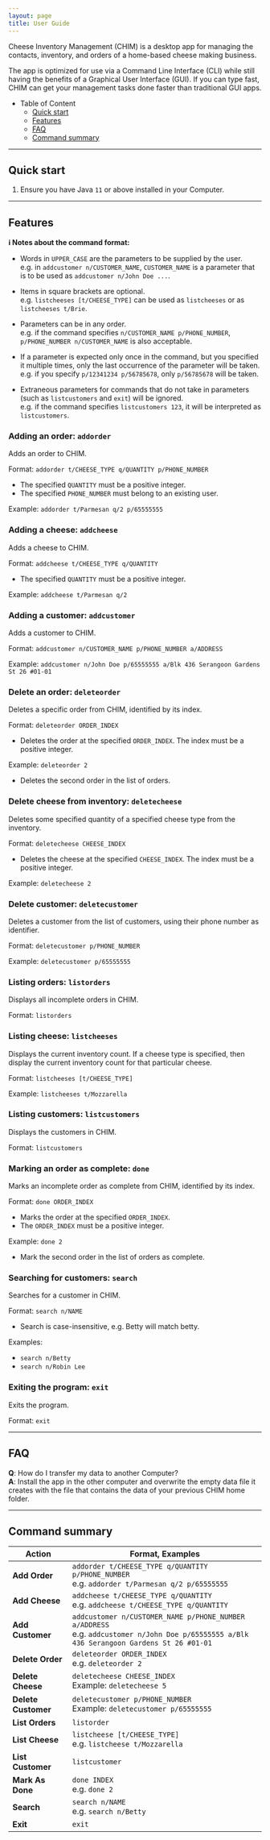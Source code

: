 ```yaml
---
layout: page
title: User Guide
---
```


Cheese Inventory Management (CHIM) is a desktop app for managing the contacts, inventory, and orders of a home-based
cheese making business.

The app is optimized for use via a Command Line Interface (CLI) while still having the
benefits of a Graphical User Interface (GUI). If you can type fast, CHIM can get your management tasks done
faster than traditional GUI apps.

* Table of Content
  - [Quick start](#quick-start)
  - [Features](#features)
  - [FAQ](#faq)
  - [Command summary](#command-summary)

--------------------------------------------------------------------------------------------------------------------

## Quick start

1. Ensure you have Java `11` or above installed in your Computer.

--------------------------------------------------------------------------------------------------------------------

## Features

<div markdown="block" class="alert alert-info">

**:information_source: Notes about the command format:**<br>

* Words in `UPPER_CASE` are the parameters to be supplied by the user.<br>
  e.g. in `addcustomer n/CUSTOMER_NAME`, `CUSTOMER_NAME` is a parameter that is to be used
  as `addcustomer n/John Doe ...`.

* Items in square brackets are optional.<br>
  e.g. `listcheeses [t/CHEESE_TYPE]` can be used as `listcheeses` or as `listcheeses t/Brie`.

* Parameters can be in any order.<br>
  e.g. if the command specifies `n/CUSTOMER_NAME p/PHONE_NUMBER`, `p/PHONE_NUMBER n/CUSTOMER_NAME` is also acceptable.

* If a parameter is expected only once in the command, but you specified it multiple times, only the last occurrence of
  the parameter will be taken.<br>
  e.g. if you specify `p/12341234 p/56785678`, only `p/56785678` will be taken.

* Extraneous parameters for commands that do not take in parameters (such as `listcustomers` and `exit`) will be 
  ignored.<br>
  e.g. if the command specifies `listcustomers 123`, it will be interpreted as `listcustomers`.

</div>

### Adding an order: `addorder`

Adds an order to CHIM.

Format: `addorder t/CHEESE_TYPE q/QUANTITY p/PHONE_NUMBER`
* The specified `QUANTITY` must be a positive integer.
* The specified `PHONE_NUMBER` must belong to an existing user.

Example: `addorder t/Parmesan q/2 p/65555555`

### Adding a cheese: `addcheese`

Adds a cheese to CHIM.

Format: `addcheese t/CHEESE_TYPE q/QUANTITY`
* The specified `QUANTITY` must be a positive integer.

Example: `addcheese t/Parmesan q/2`

### Adding a customer: `addcustomer`

Adds a customer to CHIM.

Format: `addcustomer n/CUSTOMER_NAME p/PHONE_NUMBER a/ADDRESS`

Example: `addcustomer n/John Doe p/65555555 a/Blk 436 Serangoon Gardens St 26 #01-01`

### Delete an order: `deleteorder`

Deletes a specific order from CHIM, identified by its index.

Format: `deleteorder ORDER_INDEX`
* Deletes the order at the specified `ORDER_INDEX`. The index must be a positive integer.

Example: `deleteorder 2`
* Deletes the second order in the list of orders.

### Delete cheese from inventory: `deletecheese`

Deletes some specified quantity of a specified cheese type from the inventory.

Format: `deletecheese CHEESE_INDEX`
* Deletes the cheese at the specified `CHEESE_INDEX`. The index must be a positive integer.

Example: `deletecheese 2`

### Delete customer: `deletecustomer`

Deletes a customer from the list of customers, using their phone number as identifier.

Format: `deletecustomer p/PHONE_NUMBER`

Example: `deletecustomer p/65555555`


### Listing orders: `listorders`

Displays all incomplete orders in CHIM.

Format: `listorders`

### Listing cheese: `listcheeses`

Displays the current inventory count. If a cheese type is specified, then display the current inventory count for that particular cheese.

Format: `listcheeses [t/CHEESE_TYPE]`

Example: `listcheeses t/Mozzarella`

### Listing customers: `listcustomers`

Displays the customers in CHIM.

Format: `listcustomers`

### Marking an order as complete: `done`

Marks an incomplete order as complete from CHIM, identified by its index.

Format: `done ORDER_INDEX`
* Marks the order at the specified `ORDER_INDEX`.
* The `ORDER_INDEX` must be a positive integer.

Example: `done 2`
* Mark the second order in the list of orders as complete.

### Searching for customers: `search`

Searches for a customer in CHIM.

Format: `search n/NAME`
* Search is case-insensitive, e.g. Betty will match betty.

Examples:
* `search n/Betty`
* `search n/Robin Lee`

### Exiting the program: `exit`

Exits the program.

Format: `exit`


--------------------------------------------------------------------------------------------------------------------

## FAQ

**Q**: How do I transfer my data to another Computer?<br>
**A**: Install the app in the other computer and overwrite the empty data file it creates with the file that contains the data of your previous CHIM home folder.

--------------------------------------------------------------------------------------------------------------------

## Command summary

Action | Format, Examples
--------|------------------
**Add Order** | `addorder t/CHEESE_TYPE q/QUANTITY p/PHONE_NUMBER` <br> e.g. `addorder t/Parmesan q/2 p/65555555`
**Add Cheese** | `addcheese t/CHEESE_TYPE q/QUANTITY` <br> e.g. `addcheese t/CHEESE_TYPE q/QUANTITY`
**Add Customer** | `addcustomer n/CUSTOMER_NAME p/PHONE_NUMBER a/ADDRESS` <br> e.g. `addcustomer n/John Doe p/65555555 a/Blk 436 Serangoon Gardens St 26 #01-01`
**Delete Order** | `deleteorder ORDER_INDEX` <br> e.g. `deleteorder 2`
**Delete Cheese** | `deletecheese CHEESE_INDEX` <br> Example: `deletecheese 5`
**Delete Customer**| `deletecustomer p/PHONE_NUMBER` <br> Example: `deletecustomer p/65555555`
**List Orders** | `listorder`
**List Cheese** | `listcheese [t/CHEESE_TYPE]` <br> e.g. `listcheese t/Mozzarella`
**List Customer** | `listcustomer`
**Mark As Done** | `done INDEX` <br> e.g. `done 2`
**Search** | `search n/NAME` <br> e.g. `search n/Betty`
**Exit** | `exit`
